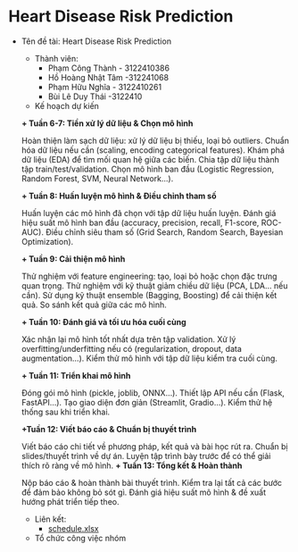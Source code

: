 # Heart Disease Risk Prediction

 * Tên đề tài: Heart Disease Risk Prediction
   * Thành viên:
      + Phạm Công Thành - 3122410386
      + Hồ Hoàng Nhật Tâm -312241068
      + Phạm Hữu Nghĩa - 3122410261
      + Bùi Lê Duy Thái -3122410
   * Kế hoạch dự kiến

    **+ Tuần 6-7: Tiền xử lý dữ liệu & Chọn mô hình**
     
    Hoàn thiện làm sạch dữ liệu: xử lý dữ liệu bị thiếu, loại bỏ outliers.
    Chuẩn hóa dữ liệu nếu cần (scaling, encoding categorical features).
    Khám phá dữ liệu (EDA) để tìm mối quan hệ giữa các biến.
    Chia tập dữ liệu thành tập train/test/validation.
    Chọn mô hình ban đầu (Logistic Regression, Random Forest, SVM, Neural Network…).

    **+ Tuần 8: Huấn luyện mô hình & Điều chỉnh tham số**
   
    Huấn luyện các mô hình đã chọn với tập dữ liệu huấn luyện.
    Đánh giá hiệu suất mô hình ban đầu (accuracy, precision, recall, F1-score, ROC-AUC).
    Điều chỉnh siêu tham số (Grid Search, Random Search, Bayesian Optimization).

      **+ Tuần 9: Cải thiện mô hình**
   
    Thử nghiệm với feature engineering: tạo, loại bỏ hoặc chọn đặc trưng quan trọng.
    Thử nghiệm với kỹ thuật giảm chiều dữ liệu (PCA, LDA… nếu cần).
    Sử dụng kỹ thuật ensemble (Bagging, Boosting) để cải thiện kết quả.
    So sánh kết quả giữa các mô hình.

    **+ Tuần 10: Đánh giá và tối ưu hóa cuối cùng**
   
     Xác nhận lại mô hình tốt nhất dựa trên tập validation.
     Xử lý overfitting/underfitting nếu có (regularization, dropout, data augmentation…).
     Kiểm thử mô hình với tập dữ liệu kiểm tra cuối cùng.
   
    **+ Tuần 11: Triển khai mô hình**
   
     Đóng gói mô hình (pickle, joblib, ONNX…).
     Thiết lập API nếu cần (Flask, FastAPI…).
     Tạo giao diện đơn giản (Streamlit, Gradio…).
     Kiểm thử hệ thống sau khi triển khai.

   **+Tuần 12: Viết báo cáo & Chuẩn bị thuyết trình**
   
     Viết báo cáo chi tiết về phương pháp, kết quả và bài học rút ra.
     Chuẩn bị slides/thuyết trình về dự án.
     Luyện tập trình bày trước để có thể giải thích rõ ràng về mô hình.
   **+ Tuần 13: Tổng kết & Hoàn thành**
   
     Nộp báo cáo & hoàn thành bài thuyết trình.
     Kiểm tra lại tất cả các bước để đảm bảo không bỏ sót gì.
     Đánh giá hiệu suất mô hình & đề xuất hướng phát triển tiếp theo.
   * Liên kết:
      + [schedule.xlsx](#)
   * Tổ chức công việc nhóm

